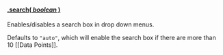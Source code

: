 #### <a name="boolean" href="#boolean">.search( *boolean* )</a>

Enables/disables a search box in drop down menus.

Defaults to ```"auto"```, which will enable the search box if there are more than 10 [[Data Points]].
